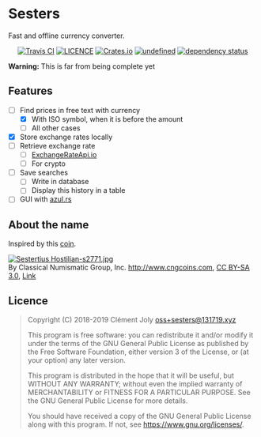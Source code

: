 # Sesters

Fast and offline currency converter.

<p align="center">
<a href="https://travis-ci.com/leowzukw/sesters"><img src="https://img.shields.io/travis/com/leowzukw/sesters.svg" alt="Travis CI" /></a> <a href="./LICENSE"><img src="https://img.shields.io/github/license/leowzukw/sesters.svg" alt="LICENCE" /></a> <a href="https://crates.io/crates/sesters"><img src="https://img.shields.io/crates/v/sesters.svg" alt="Crates.io" /></a> <a href="https://crates.io/crates/sesters"><img alt="undefined" src="https://img.shields.io/crates/d/sesters.svg"></a> <a href="https://deps.rs/repo/github/leowzukw/sesters"><img src="https://deps.rs/repo/github/leowzukw/sesters/status.svg" alt="dependency status" /></a>
</p>

**Warning:** This is far from being complete yet

## Features

- [ ] Find prices in free text with currency
  - [x] With ISO symbol, when it is before the amount
  - [ ] All other cases
- [x] Store exchange rates locally 
- [ ] Retrieve exchange rate 
  - [ ] [ExchangeRateApi.io](https://exchangeratesapi.io/)
  - [ ] For crypto
- [ ] Save searches
  - [ ] Write in database
  - [ ] Display this history in a table
- [ ] GUI with [azul.rs]()

## About the name

Inspired by this [coin](https://en.wikipedia.org/wiki/Sestertius).

<p><a href="https://commons.wikimedia.org/wiki/File:Sestertius_Hostilian-s2771.jpg#/media/File:Sestertius_Hostilian-s2771.jpg"><img src="https://upload.wikimedia.org/wikipedia/commons/f/f3/Sestertius_Hostilian-s2771.jpg" alt="Sestertius Hostilian-s2771.jpg"></a><br>By Classical Numismatic Group, Inc. <a rel="nofollow" class="external free" href="http://www.cngcoins.com">http://www.cngcoins.com</a>, <a href="http://creativecommons.org/licenses/by-sa/3.0/" title="Creative Commons Attribution-Share Alike 3.0">CC BY-SA 3.0</a>, <a href="https://commons.wikimedia.org/w/index.php?curid=380116">Link</a></p>

## Licence

> Copyright (C) 2018-2019  Clément Joly <oss+sesters@131719.xyz>
> 
> This program is free software: you can redistribute it and/or modify
> it under the terms of the GNU General Public License as published by
> the Free Software Foundation, either version 3 of the License, or
> (at your option) any later version.
> 
> This program is distributed in the hope that it will be useful,
> but WITHOUT ANY WARRANTY; without even the implied warranty of
> MERCHANTABILITY or FITNESS FOR A PARTICULAR PURPOSE.  See the
> GNU General Public License for more details.
> 
> You should have received a copy of the GNU General Public License
> along with this program.  If not, see <https://www.gnu.org/licenses/>.
